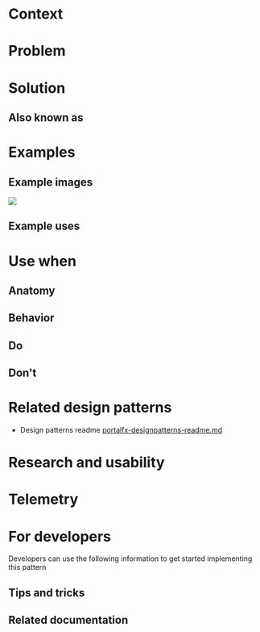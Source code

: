 <!-- This is the template to use when creating a new design pattern document -->
# <NAME>
<!-- Fill in the name above and then write a short description of the design pattern.  For example
"Forms are the manner in which we gather and validate user input."
-->

# Context
<!-- Short description of the context.  For example, "Users input information when managing Azure resources." -->

# Problem
<!-- Short description of the problem.  For example, 
"Users need to input information to create, deploy and configure resources."
-->

# Solution
<!-- Short description of the solution For example 
"The portal offers several input methods with consistent field and form validation to ensure users can easily input information and understand whether that info is valid.  " 
-->

## Also known as
<!-- Bulleted list of other terms used to describe the solution, if any -->

# Examples

## Example images
<!-- Include example image of the solution in the portal -->
<div style="max-width:800px">
<img alttext="Example image" src="../media/<folder>/<image_name>.png"  />
</div>

## Example uses
<!-- Descriptions and ideally deep links into the portal for running examples -->

# Use when
<!-- Description of when to use this solution.  For example "User is creating a resource" -->

## Anatomy
<!-- Image demonstrating the solution with numerical callouts to the solution components.
     Bulleted list of the callouts with explanations of each
-->

## Behavior
<!-- Description of overall behavior -->

## Do
<!-- Bulleted list of reminders for best practices-->

## Don't 
<!-- Bulleted list of things to avoid -->

# Related design patterns
<!-- Links to related design patterns.  Always include the link to the readme -->
* Design patterns readme [portalfx-designpatterns-readme.md](portalfx-designpatterns-readme.md)

# Research and usability
<!-- Links to the research for the solution -->

# Telemetry
<!-- Links to portal telemetry showing the solution usage -->

# For developers
Developers can use the following information to get started implementing this pattern

## Tips and tricks
<!-- Bulleted list of tips and tricks for developers -->

## Related documentation
<!-- Links to related developer docs -->
